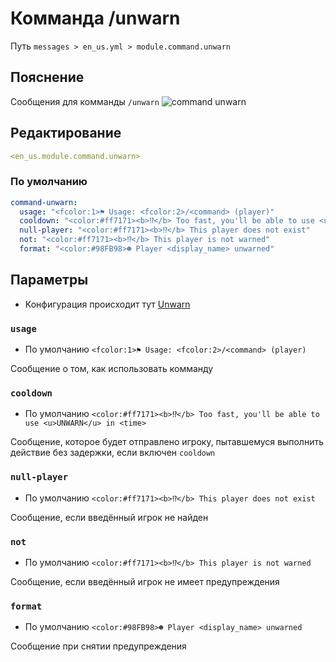 # Комманда /unwarn
Путь `messages > en_us.yml > module.command.unwarn`

## Пояснение
Сообщения для комманды `/unwarn`
![command unwarn](/commandunwarn.png)

## Редактирование
```yaml
<en_us.module.command.unwarn>
```

### По умолчанию
```yaml
command-unwarn:
  usage: "<fcolor:1>⚑ Usage: <fcolor:2>/<command> (player)"
  cooldown: "<color:#ff7171><b>⁉</b> Too fast, you'll be able to use <u>UNWARN</u> in <time>"
  null-player: "<color:#ff7171><b>⁉</b> This player does not exist"
  not: "<color:#ff7171><b>⁉</b> This player is not warned"
  format: "<color:#98FB98>☻ Player <display_name> unwarned"
```

## Параметры

- Конфигурация происходит тут [Unwarn](/ru/config/module/command/command-unwarn/)

### `usage`
- По умолчанию `<fcolor:1>⚑ Usage: <fcolor:2>/<command> (player)`

Сообщение о том, как использовать комманду

### `cooldown`
- По умолчанию `<color:#ff7171><b>⁉</b> Too fast, you'll be able to use <u>UNWARN</u> in <time>`

Сообщение, которое будет отправлено игроку, пытавшемуся выполнить действие без задержки, если включен `cooldown`

### `null-player`
- По умолчанию `<color:#ff7171><b>⁉</b> This player does not exist`

Сообщение, если введённый игрок не найден

### `not`
- По умолчанию `<color:#ff7171><b>⁉</b> This player is not warned`

Сообщение, если введённый игрок не имеет предупреждения

### `format`
- По умолчанию `<color:#98FB98>☻ Player <display_name> unwarned`

Сообщение при снятии предупреждения
